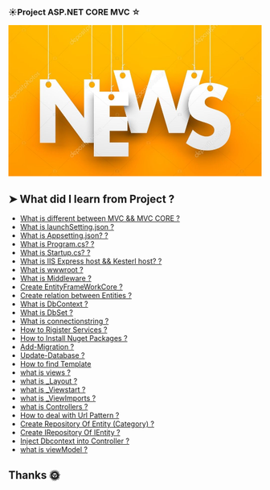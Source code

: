 ### &#9728;Project ASP.NET CORE MVC &star;
<div align="center">
<img src="./wwwroot/assest/News.jpg" alt="News" width="600" height="300"/>
 
</div>

## &#10148; <b>What did I learn from Project ?</b>
<ul>
  <li><a href="https://2u.pw/ialvJ" title="What is different between MVC && MVC CORE">What is different between MVC && MVC CORE ?<a/></li>
  <li><a href="https://2u.pw/H53MR" title="What is launchSetting.json">What is launchSetting.json
    ?</a></li>
    <li><a href="https://www.davidhaney.io/net-core-mvc-access-appsettings-json/" title="What is appSetting.json">What is Appsetting.json?
    ?</a></li>
   <li><a href="https://2u.pw/9oJRo" title="What is Program.cs">What is Program.cs?
    ?</a></li>
     <li><a href="https://2u.pw/EKxBl" title="What is Startup.cs">What is Startup.cs?
    ?</a></li>
    <li><a href="https://2u.pw/bQknO" title="What is IIS Express && Kesterl">What is IIS Express host && Kesterl host?
    ?</a></li>
   <li><a href="https://www.tutorialsteacher.com/core/aspnet-core-wwwroot" title="What is wwwroot?">What is wwwroot
    ?</a></li>
   <li><a href="https://2u.pw/iOik5" title="What is Middleware?">What is Middleware
    ?</a></li>
  <li><a href="https://devtutorial.io/create-an-entity-framework-core-model.html" title="Create EntityFrameWorkCore?">Create EntityFrameWorkCore
    ?</a></li>
  <li><a href="https://2u.pw/j4QYP" title="Create relation between Entities">Create relation between Entities
    ?</a></li>
   <li><a href="https://2u.pw/8zCjI" title="What is DbContext">What is DbContext 
    ?</a></li>
  <li><a href="https://2u.pw/w4exQ" title="What is DbSet<Entity>">What is DbSet<Entity> 
    ?</a></li>
  <li><a href="https://2u.pw/FsI0C" title="What is connectionstring ?">What is connectionstring 
    ?</a></li>
 <li><a href="https://2u.pw/vC9sb" title="How to Rigister Services ?">How to Rigister Services 
    ?</a></li>
 <li><a href="https://2u.pw/dGRqB" title="How to Install Nuget Packages ?">How to Install Nuget Packages 
    ?</a></li>
   <li><a href="https://www.c-sharpcorner.com/article/migration-in-code-first-approach/" title="Add-Migration ?">Add-Migration 
    ?</a></li>
  <li><a href="https://www.c-sharpcorner.com/article/migration-in-code-first-approach/" title="Update-Database ?">Update-Database
    ?</a></li>
  <li><a href="#">How to find Template</a></li>
  <li><a href="https://dotnettutorials.net/lesson/views-asp-net-core-mvc/" title="what is Views?">what is views
    ?</a></li>
 <li><a href="https://dotnettutorials.net/lesson/sections-in-layout-view-in-asp-net-core-mvc/" title="what is _Layout?">what is _Layout
    ?</a></li>
  <li><a href="https://dotnettutorials.net/lesson/viewstart-in-asp-net-core-mvc/" title="what is _ViewStart?">what is _Viewstart
    ?</a></li>
 <li><a href="https://dotnettutorials.net/lesson/viewimports-in-asp-net-core-mvc/" title="what is _ViewImports?">what is _ViewImports
    ?</a></li>
  <li><a href="https://dotnettutorials.net/lesson/controllers-asp-net-core-mvc/" title="what is Controllers?">what is Controllers
    ?</a></li>
  <li><a href="https://www.c-sharpcorner.com/blogs/asp-net-mvc-routing-url-pattern" title="How to deal with Url Pattern?">How to deal with Url Pattern
    ?</a></li>
   <li><a href="*" title="How to deal with Url Pattern?">Create Repository Of Entity (Category)
    ?</a></li>
  <li><a href="*" title="How to deal with Url Pattern?">Create IRepository Of IEntity 
    ?</a></li>
  <li><a href="https://www.c-sharpcorner.com/article/dependency-injection-in-asp-net-mvc-5/" title="">Inject Dbcontext into Controller
    ?</a></li>
     <li><a href="https://dotnettutorials.net/lesson/view-model-asp-net-core-mvc/" title="">what is viewModel
    ?</a></li>
 
 
 </ul>
 
 ## Thanks &#127774;
 
 
